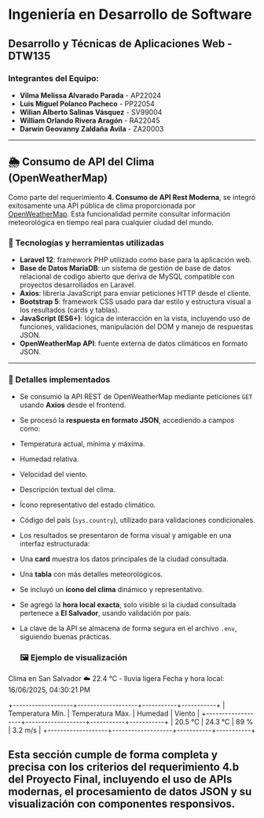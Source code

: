 # Ingeniería en Desarrollo de Software

## Desarrollo y Técnicas de Aplicaciones Web - DTW135

### Integrantes del Equipo:

- **Vilma Melissa Alvarado Parada**  - AP22024
- **Luis Miguel Polanco Pacheco**    - PP22054
- **Wilian Alberto Salinas Vásquez** - SV99004
- **William Orlando Rivera Aragón**  - RA22045
- **Darwin Geovanny Zaldaña Avila**  - ZA20003

---
## 🌦️ Consumo de API del Clima (OpenWeatherMap)
 
Como parte del requerimiento **4. Consumo de API Rest Moderna**, se integró exitosamente una API pública de clima proporcionada por [OpenWeatherMap](https://openweathermap.org/api). Esta funcionalidad permite consultar información meteorológica en tiempo real para cualquier ciudad del mundo.
 
### 🔧 Tecnologías y herramientas utilizadas
 
- **Laravel 12**: framework PHP utilizado como base para la aplicación web.
- **Base de Datos MariaDB**: un sistema de gestión de base de datos relacional de codigo abierto que deriva de MySQL compatible con proyectos desarrollados en Laravel.
- **Axios**: librería JavaScript para enviar peticiones HTTP desde el cliente.
- **Bootstrap 5**: framework CSS usado para dar estilo y estructura visual a los resultados (cards y tablas).
- **JavaScript (ES6+)**: lógica de interacción en la vista, incluyendo uso de funciones, validaciones, manipulación del DOM y manejo de respuestas JSON.
- **OpenWeatherMap API**: fuente externa de datos climáticos en formato JSON.
 
---

### 📌 Detalles implementados
 
  - Se consumió la API REST de OpenWeatherMap mediante peticiones `GET` usando **Axios** desde el frontend.
  - Se procesó la **respuesta en formato JSON**, accediendo a campos como:
  - Temperatura actual, mínima y máxima.
  - Humedad relativa.
  - Velocidad del viento.
  - Descripción textual del clima.
  - Ícono representativo del estado climático.
  - Código del país (`sys.country`), utilizado para validaciones condicionales.
  - Los resultados se presentaron de forma visual y amigable en una interfaz estructurada:
  - Una **card** muestra los datos principales de la ciudad consultada.
  - Una **tabla** con más detalles meteorológicos.
  - Se incluyó un **ícono del clima** dinámico y representativo.
  - Se agregó la **hora local exacta**, solo visible si la ciudad consultada pertenece a **El Salvador**, usando validación por país.
  - La clave de la API se almacena de forma segura en el archivo `.env`, siguiendo buenas prácticas.

    ### 🖼️ Ejemplo de visualización
Clima en San Salvador
☁️ 22.4 °C - lluvia ligera
Fecha y hora local: 16/06/2025, 04:30:21 PM
 
+-------------------+-------------------+-----------+-----------+
| Temperatura Mín. | Temperatura Máx. | Humedad | Viento        |
+-------------------+-------------------+-----------+-----------+
| 20.5 °C          | 24.3 °C          | 89 %    | 3.2 m/s       |
+-------------------+-------------------+-----------+-----------+
 
 
Esta sección cumple de forma completa y precisa con los criterios del requerimiento **4.b del Proyecto Final**, incluyendo el uso de APIs modernas, el procesamiento de datos JSON y su visualización con componentes responsivos.
-----

